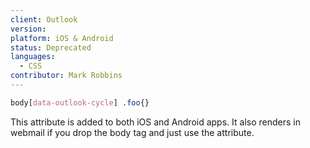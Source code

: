 ```yaml
---
client: Outlook
version:
platform: iOS & Android
status: Deprecated
languages:
  - CSS
contributor: Mark Robbins
---
```


```css
body[data-outlook-cycle] .foo{}
```

This attribute is added to both iOS and Android apps. It also renders in webmail if you drop the body tag and just use the attribute.

